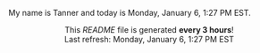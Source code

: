 My name is Tanner and today is Monday, January 6, 1:27 PM EST.

<p align="center">This <i>README</i> file is generated <b>every 3 hours</b>!</br>Last refresh: Monday, January 6, 1:27 PM EST<br /></p>
